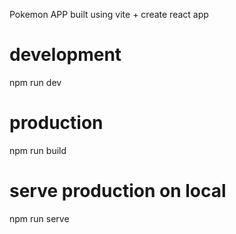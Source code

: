Pokemon APP built using vite + create react app

# development
npm run dev

# production
npm run build

# serve production on local
npm run serve
